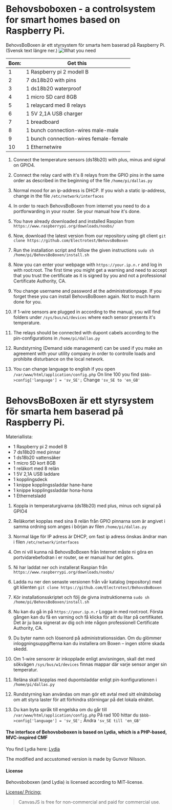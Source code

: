 # Behovsboboxen - a controlsystem for smart homes based on Raspberry Pi.
BehovsBoBoxen är ett styrsystem för smarta hem baserad på Raspberry Pi. (Svensk text längre ner.)
![What you need](http://www.behovsbo.se/bilderipso/bbbmaterial.jpg)

Bom: | Get this
---- | --------
1 | 1 Raspberry pi 2 modell B 
2 | 7 ds18b20 with pins 
3 | 1 ds18b20 waterproof 
4 | 1 micro SD card 8GB 
5 | 1 relaycard med 8 relays 
6 | 1 5V 2,1A USB charger 
7 | 1 breadboard 
8 | 1 bunch connection-wires male-male 
9 | 1 bunch connection-wires female-female 
10 | 1 Ethernetwire 


1. Connect the temperature sensors (ds18b20) with plus, minus and signal on GPIO4.

2. Connect the relay card with it's 8 relays from the GPIO pins in the same order as described in the beginning of the file `/home/pi/dallas.py`

3. Normal mood for an ip-address is DHCP. If you wish a static ip-address, change in the file `/etc/network/interfaces`

4. In order to reach BehovsBoBoxen from internet you need to do a portforwarding in your router. Se your manual how it's done.

5. You have already downloaded and installed Raspian from `https://www.raspberrypi.org/downloads/noobs/`

6. Now, download the latest version from our repository using git client `git clone https://github.com/Electrotest/BehovsBoBoxen`

7. Run the installation script and follow the given instructions `sudo sh /home/pi/BehovsBoBoxen/install.sh`

8. Now you can enter your webpage with `https://your.ip.n.r` and log in with root:root. The first time you might get a warning and need to accept that you trust the certificate as it is signed by you and not a professional Certificate Authority, CA. 

9. You change username and password at the administrationpage. If you forget these you can install BehovsBoBoxen again. Not to much harm done for you.

10. If 1-wire sensors are plugged in according to the manual, you will find folders under `/sys/bus/w1/devices` where each sensor presents it's temperature.

11. The relays should be connected with dupont cabels according to the pin-configurations in `/home/pi/dallas.py`

12. Rundstyrning (Demand side management) can be used if you make an agreement with your utility company in order to controlle loads and prohibite disturbance on the local network.

13. You can change language to english if you open `/var/www/html/application/config.php` On line 100 you find `$bbb->config['language'] = 'sv_SE';` Change `'sv_SE to 'en_GB'`


# BehovsBoBoxen är ett styrsystem för smarta hem baserad på Raspberry Pi.

Materiallista:

* 1 Raspberry pi 2 modell B
* 7 ds18b20 med pinnar
* 1 ds18b20 vattensäker
* 1 micro SD kort 8GB
* 1 reläkort med 8 relän
* 1 5V 2,1A USB laddare
* 1 kopplingsdeck
* 1 knippe kopplingssladdar hane-hane
* 1 knippe kopplingssladdar hona-hona
* 1 Ethernetsladd


1. Koppla in temperaturgivarna (ds18b20) med plus, minus och signal på GPIO4

2. Reläkortet kopplas med sina 8 relän från GPIO pinnarna som är angivet i samma ordning som anges i början av filen `/home/pi/dallas.py`

3. Normal läge för IP adress är DHCP, om fast ip adress önskas ändrar man i filen `/etc/network/interfaces`

4. Om ni vill kunna nå BehovsBoBoxen från Internet måste ni göra en portvidarebefodran i er router, se er manual hur det görs.

5. Ni har laddat ner och installerat Raspian från `https://www.raspberrypi.org/downloads/noobs/`

6. Ladda nu ner den senaste versionen från vår katalog (repository) med git klienten `git clone https://github.com/Electrotest/BehovsBoBoxen`

7. Kör installationsskriptet och följ de givna instruktionerna `sudo sh /home/pi/BehovsBoBoxen/install.sh`

8. Nu kan du gå in på `https://your.ip.n.r` Logga in med root:root. Första gången kan du få en varning och få klicka för att du litar på certifikatet. Det är ju bara signerat av dig och inte någon professionell Certificate Authority, CA.

9. Du byter namn och lösenord på administrationssidan. Om du glömmer inloggningsuppgifterna kan du installera om Boxen  – ingen större skada skedd.

10. Om 1-wire sensorer är inkopplade enligt anvisningen, skall det med sökvägen `/sys/bus/w1/devices` finnas mappar där varje sensor anger sin temperatur.

11. Reläna skall kopplas med dupontsladdar enligt pin-konfigurationen i `/home/pi/dallas.py`

12. Rundstyrning kan användas om man gör ett avtal med sitt elnätsbolag om att styra laster för att förhindra störningar på det lokala elnätet. 

13. Du kan byta språk till engelska om du går till `/var/www/html/application/config.php` På rad 100 hittar du `$bbb->config['language'] = 'sv_SE';` Ändra `'sv_SE till 'en_GB'`


#### The interface of Behovsboboxen is based on Lydia, which is a PHP-based, MVC-inspired CMF

You find Lydia here: [Lydia](https://github.com/mosbth/lydia)

The modified and accustomed version is made by Gunvor Nilsson.


#### License

Behovsboboxen (and Lydia) is licensed according to MIT-license. 


[License/ Pricing:](http://canvasjs.com/download-html5-charting-graphing-library/)
> CanvasJS is free for non-commercial and paid for commercial use.